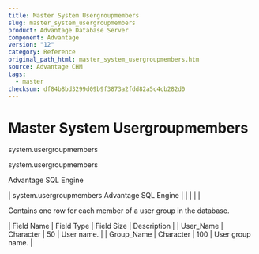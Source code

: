 ```yaml
---
title: Master System Usergroupmembers
slug: master_system_usergroupmembers
product: Advantage Database Server
component: Advantage
version: "12"
category: Reference
original_path_html: master_system_usergroupmembers.htm
source: Advantage CHM
tags:
  - master
checksum: df84b8bd3299d09b9f3873a2fdd82a5c4cb282d0
---
```


# Master System Usergroupmembers

system.usergroupmembers

system.usergroupmembers

Advantage SQL Engine

| system.usergroupmembers  Advantage SQL Engine |  |  |  |  |

Contains one row for each member of a user group in the database.

| Field Name | Field Type | Field Size | Description |
| User\_Name | Character | 50 | User name. |
| Group\_Name | Character | 100 | User group name. |
